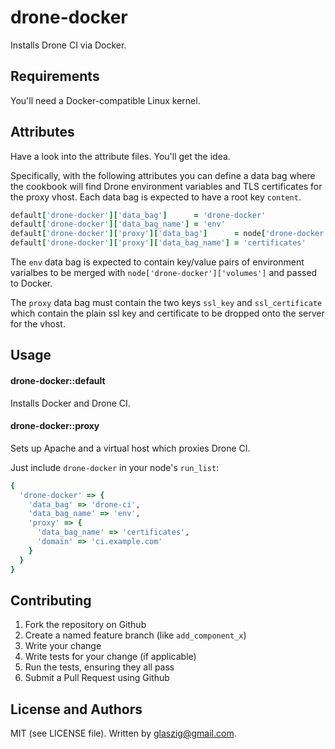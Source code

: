 drone-docker
============

Installs Drone CI via Docker.

Requirements
------------

You'll need a Docker-compatible Linux kernel.

Attributes
----------

Have a look into the attribute files. You'll get the idea.

Specifically, with the following attributes you can define a data bag
where the cookbook will find Drone environment variables and TLS certificates
for the proxy vhost. Each data bag is expected to have a root key `content`.

```rb
default['drone-docker']['data_bag']      = 'drone-docker'
default['drone-docker']['data_bag_name'] = 'env'
default['drone-docker']['proxy']['data_bag']      = node['drone-docker']['data_bag']
default['drone-docker']['proxy']['data_bag_name'] = 'certificates'
```

The `env` data bag is expected to contain key/value pairs of environment varialbes
to be merged with `node['drone-docker']['volumes']` and passed to Docker.

The `proxy` data bag must contain the two keys `ssl_key` and `ssl_certificate`
which contain the plain ssl key and certificate to be dropped onto the server
for the vhost.

Usage
-----

#### drone-docker::default

Installs Docker and Drone CI.

#### drone-docker::proxy

Sets up Apache and a virtual host which proxies Drone CI.


Just include `drone-docker` in your node's `run_list`:

```rb
{
  'drone-docker' => {
    'data_bag' => 'drone-ci',
    'data_bag_name' => 'env',
    'proxy' => {
      'data_bag_name' => 'certificates',
      'domain' => 'ci.example.com'
    }
  }
}
```

Contributing
------------

1. Fork the repository on Github
2. Create a named feature branch (like `add_component_x`)
3. Write your change
4. Write tests for your change (if applicable)
5. Run the tests, ensuring they all pass
6. Submit a Pull Request using Github

License and Authors
-------------------

MIT (see LICENSE file). Written by glaszig@gmail.com.
